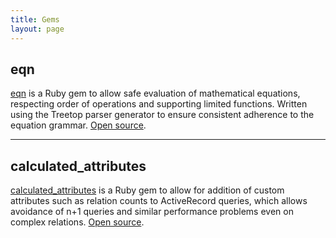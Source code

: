 ```yaml
---
title: Gems
layout: page
---
```


## eqn

[eqn](https://rubygems.org/gems/eqn) is a Ruby gem to allow safe evaluation of mathematical equations, respecting order of operations and supporting limited functions. Written using the Treetop parser generator to ensure consistent adherence to the equation grammar. [Open source](https://github.com/schneidmaster/eqn).

---

## calculated_attributes

[calculated_attributes](https://rubygems.org/gems/calculated_attributes) is a Ruby gem to allow for addition of custom attributes such as relation counts to ActiveRecord queries, which allows avoidance of n+1 queries and similar performance problems even on complex relations. [Open source](https://github.com/aha-app/calculated_attributes).
